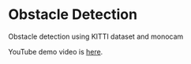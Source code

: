# Obstacle Detection
Obstacle detection using KITTI dataset and monocam

YouTube demo video is [here](https://www.youtube.com/watch?v=wJ8iJlqWpdo).
